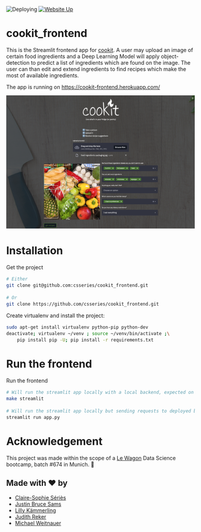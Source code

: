 ![Deploying](https://img.shields.io/github/workflow/status/csseries/cookit_frontend/Deploy%20to%20Heroku/master)
[![Website Up](https://img.shields.io/website-up-down-green-red/https/cookit-frontend.herokuapp.com.svg)](https://cookit-frontend.herokuapp.com/)


# cookit_frontend

This is the Streamlit frontend app for [cookit](https://github.com/csseries/cookit). A user may upload an image of certain food ingredients and a Deep Learning Model will apply object-detection to predict a list of ingredients which are found on the image. The user can than edit and extend ingredients to find recipes which make the most of available ingredients.

The app is running on https://cookit-frontend.herokuapp.com/


![cookit frontend](frontend_img/cookit_screenshot.png "Screenshot of cookit frontend")


# Installation

Get the project
```bash
# Either
git clone git@github.com:csseries/cookit_frontend.git

# Or
git clone https://github.com/csseries/cookit_frontend.git
```

Create virtualenv and install the project:
```bash
sudo apt-get install virtualenv python-pip python-dev
deactivate; virtualenv ~/venv ; source ~/venv/bin/activate ;\
    pip install pip -U; pip install -r requirements.txt
```


# Run the frontend
Run the frontend
```bash
# Will run the streamlit app locally with a local backend, expected on http://localhost:8080
make streamlit

# Will run the streamlit app locally but sending requests to deployed backed on Google Cloud
streamlit run app.py
```

# Acknowledgement
This project was made within the scope of a [Le Wagon](https://www.lewagon.com/) Data Science bootcamp, batch #674 in Munich. 🚌

## Made with  ❤️  by
- [Claire-Sophie Sériès](https://github.com/csseries)
- [Justin Bruce Sams](https://github.com/JustinSms)
- [Lilly Kämmerling](https://github.com/lillykml)
- [Judith Reker](https://github.com/judd-r)
- [Michael Weitnauer](https://github.com/kickermeister)

